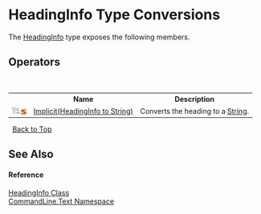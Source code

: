 # HeadingInfo Type Conversions
 

The <a href="T_CommandLine_Text_HeadingInfo">HeadingInfo</a> type exposes the following members.


## Operators
&nbsp;<table><tr><th></th><th>Name</th><th>Description</th></tr><tr><td>![Public operator](media/puboperator.gif "Public operator")![Static member](media/static.gif "Static member")</td><td><a href="M_CommandLine_Text_HeadingInfo_op_Implicit">Implicit(HeadingInfo to String)</a></td><td>
Converts the heading to a <a href="https://docs.microsoft.com/dotnet/api/system.string" target="_blank">String</a>.</td></tr></table>&nbsp;
<a href="#headinginfo-type-conversions">Back to Top</a>

## See Also


#### Reference
<a href="T_CommandLine_Text_HeadingInfo">HeadingInfo Class</a><br /><a href="N_CommandLine_Text">CommandLine.Text Namespace</a><br />